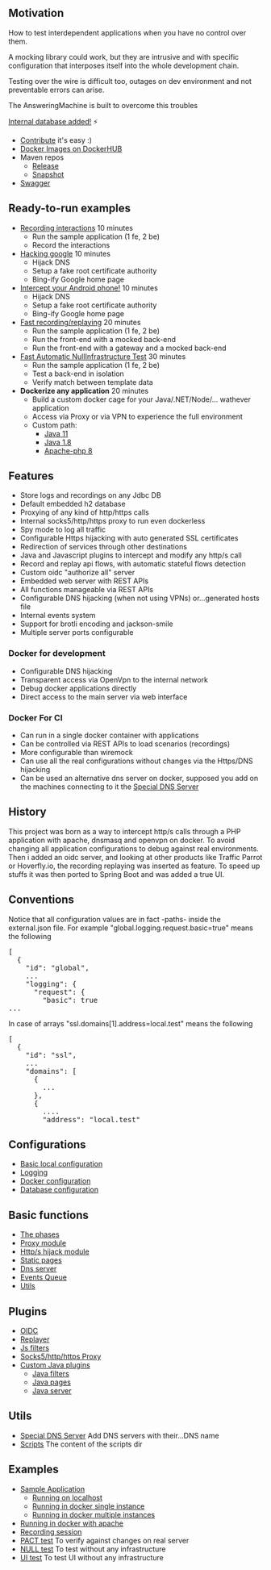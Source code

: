 ## Motivation

How to test interdependent applications when you have no control over them. 

A mocking library could work, but they are intrusive and with specific configuration 
that interposes itself into the whole development chain.

Testing over the wire is difficult too, outages on dev environment and not preventable
errors can arise.

The AnsweringMachine is built to overcome this troubles

[Internal database added!](docs/database.md) :zap:

* [Contribute](CONTRIBUTING.md) it's easy :)
* [Docker Images on DockerHUB](https://hub.docker.com/u/kendarorg)
* Maven repos
  * [Release](https://www.kendar.org/maven2/releases)
  * [Snapshot](https://www.kendar.org/maven2/snapshots)
* [Swagger](https://www.kendar.org/swagger/?model=https://raw.githubusercontent.com/kendarorg/HttpAnsweringMachine/main/docs/map.json) 

## Ready-to-run examples

* [Recording interactions](docs/generated/localsample.md) 10 minutes
  * Run the sample application (1 fe, 2 be)
  * Record the interactions
* [Hacking google](docs/generated/googlehack.md) 10 minutes
  * Hijack DNS
  * Setup a fake root certificate authority
  * Bing-ify Google home page
* [Intercept your Android phone!](docs/generated/googlehack_android.md) 10 minutes
  * Hijack DNS
  * Setup a fake root certificate authority
  * Bing-ify Google home page
* [Fast recording/replaying](docs/generated/manualtestcalendar.md) 20 minutes
  * Run the sample application (1 fe, 2 be)
  * Run the front-end with a mocked back-end
  * Run the front-end with a gateway and a mocked back-end
* [Fast Automatic NullInfrastructure Test](docs/generated/automatictestcalendar.md) 30 minutes
  * Run the sample application (1 fe, 2 be)
  * Test a back-end in isolation
  * Verify match between template data
* **Dockerize any application** 20 minutes
  * Build a custom docker cage for your Java/.NET/Node/... wathever application
  * Access via Proxy or via VPN to experience the full environment
  * Custom path:
    * [Java 11](docs/generated/runyourapp_java11.md)
    * [Java 1.8](docs/generated/runyourapp_java8.md)
    * [Apache-php 8](docs/generated/runyourapp_apachephp8.md)

## Features

* Store logs and recordings on any Jdbc DB
* Default embedded h2 database
* Proxying of any kind of http/https calls
* Internal socks5/http/https proxy to run even dockerless
* Spy mode to log all traffic  
* Configurable Https hijacking with auto generated SSL certificates
* Redirection of services through other destinations  
* Java and Javascript plugins to intercept and modify any http/s call
* Record and replay api flows, with automatic stateful flows detection
* Custom oidc "authorize all" server
* Embedded web server with REST APIs
* All functions manageable via REST APIs
* Configurable DNS hijacking (when not using VPNs) or...generated hosts file
* Internal events system
* Support for brotli encoding and jackson-smile
* Multiple server ports configurable

### Docker for development

* Configurable DNS hijacking
* Transparent access via OpenVpn to the internal network
* Debug docker applications directly
* Direct access to the main server via web interface

### Docker For CI

* Can run in a single docker container with applications
* Can be controlled via REST APIs to load scenarios (recordings)
* More configurable than wiremock
* Can use all the real configurations without changes via the Https/DNS hijacking
* Can be used an alternative dns server on docker, supposed you add on the machines
connecting to it the [Special DNS Server](docs/dnsserver.md)

## History 

This project was born as a way to intercept http/s calls through a PHP application with 
apache, dnsmasq and openvpn on docker. To avoid changing all application configurations to
debug against real environments. Then i added an oidc server, and looking at other products
like Traffic Parrot or Hoverfly.io, the recording replaying was inserted as feature. To speed up stuffs it 
was then ported to Spring Boot and was added a true UI.

## Conventions

Notice that all configuration values are in fact -paths- inside the external.json file.
For example "global.logging.request.basic=true" means the following

<pre>
[
  {
    "id": "global",
    ...
    "logging": {
      "request": {
        "basic": true
...
</pre>

In case of arrays "ssl.domains[1].address=local.test" means the following

<pre>
[
  {
    "id": "ssl",
    ...
    "domains": [
      {
        ...
      },
      {
        ....
        "address": "local.test"
</pre>

## Configurations

* [Basic local configuration](docs/basic.md)
* [Logging](docs/logging.md)
* [Docker configuration](docs/docker/commons.md)
* [Database configuration](docs/database.md)

## Basic functions  

* [The phases](docs/lifecycle.md)
* [Proxy module](docs/proxy.md)
* [Http/s hijack module](docs/https.md)
* [Static pages](docs/static.md)
* [Dns server](docs/dns.md)
* [Events Queue](docs/events.md)
* [Utils](docs/utils.md)

## Plugins

* [OIDC](docs/plugins/oidc.md)
* [Replayer](docs/plugins/replayer/replayer.md)
* [Js filters](docs/plugins/js.md)
* [Socks5/http/https Proxy](docs/plugins/socks5.md)
* [Custom Java plugins](docs/plugins/java.md)
  * [Java filters](docs/plugins/java/jfilters.md)
  * [Java pages](docs/plugins/java/jstatic.md)
  * [Java server](docs/plugins/java/jserver.md)

## Utils

* [Special DNS Server](docs/dnsserver.md) Add DNS servers with their...DNS name
* [Scripts](docs/scripts.md) The content of the scripts dir

## Examples
  
* [Sample Application](docs/sample.md)
  * [Running on localhost](docs/generated/localsample.md)
  * [Running in docker single instance](docs/docker/single.md)
  * [Running in docker multiple instances](docs/docker/multi.md)
* [Running in docker with apache](docs/docker/quotes.md)
* [Recording session](docs/plugins/replayer/recording.md)
* [PACT test](docs/plugins/replayer/pact.md) To verify against changes on real server
* [NULL test](ddocs/plugins/replayer/null.md) To test without any infrastructure
* [UI test](ddocs/plugins/replayer/ui.md) To test UI without any infrastructure
